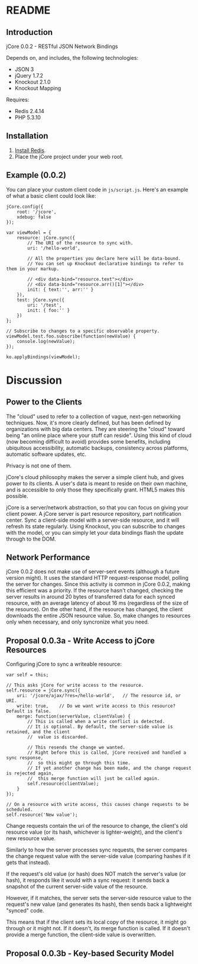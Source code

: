 README
======

Introduction
------------

jCore 0.0.2 - RESTful JSON Network Bindings

Depends on, and includes, the following technologies:

* JSON 3
* jQuery 1.7.2
* Knockout 2.1.0
* Knockout Mapping

Requires:

* Redis 2.4.14
* PHP 5.3.10

Installation
------------

1. [Install Redis](http://redis.io/download).
2. Place the jCore project under your web root.

Example (0.0.2)
-------------------

You can place your custom client code in `js/script.js`. Here's an example of what a basic client could look like:

	jCore.config({
		root: '/jcore',
		xdebug: false
	});

	var viewModel = {
		resource: jCore.sync({
			// The URI of the resource to sync with.
			uri: '/hello-world',

			// All the properties you declare here will be data-bound.
			// You can set up Knockout declarative bindings to refer to them in your markup.

			// <div data-bind="resource.text"></div>
			// <div data-bind="resource.arr()[1]"></div>
			init: { text:'', arr:'' }
		}),
		test: jCore.sync({
			uri: '/test',
			init: { foo:'' }
		})
	};

	// Subscribe to changes to a specific observable property.
	viewModel.test.foo.subscribe(function(newValue) {
		console.log(newValue);
	});
	 
 	ko.applyBindings(viewModel);


Discussion
==========

Power to the Clients
--------------------

The "cloud" used to refer to a collection of vague, next-gen networking techniques. Now, it's more clearly defined, but has been defined by organizations with big data centers. They are steering the "cloud" toward being "an online place where your stuff can reside". Using this kind of cloud (now becoming difficult to avoid) provides some benefits, including ubiquitous accessibility, automatic backups, consistency across platforms, automatic software updates, etc. 

Privacy is not one of them.

jCore's cloud philosophy makes the server a simple client hub, and gives power to its clients. A user's data is meant to reside on their own machine, and is accessible to only those they specifically grant. HTML5 makes this possible.

jCore is a server/network abstraction, so that you can focus on giving your client power. A jCore server is part resource repository, part notification center. Sync a client-side model with a server-side resource, and it will refresh its state regularly. Using Knockout, you can subscribe to changes with the model, or you can simply let your data bindings flash the update through to the DOM. 


Network Performance
-------------------

jCore 0.0.2 does not make use of server-sent events (although a future version might). It uses the standard HTTP request-response model, polling the server for changes. Since this activity is common in jCore 0.0.2, making this efficient was a priority. If the resource hasn't changed, checking the server results in around 20 bytes of transferred data for each synced resource, with an average latency of about 16 ms (regardless of the size of the resource). On the other hand, if the resource has changed, the client downloads the entire JSON resource value. So, make changes to resources only when necessary, and only syncronize what you need. 


Proposal 0.0.3a - Write Access to jCore Resources
-------------------------------------------------

Configuring jCore to sync a writeable resource:

	var self = this;

	// This asks jCore for write access to the resource.
	self.resource = jCore.sync({
		uri: '/jcore/ajax/?res=/hello-world',	// The resource id, or URI.
		write: true,	// Do we want write access to this resource? Default is false.
		merge: function(serverValue, clientValue) {
			// This is called when a write conflict is detected.
			// It is optional. By default, the server-side value is retained, and the client
			//	value is discarded.

			// This resends the change we wanted.
			// Right before this is called, jCore received and handled a sync response,
			//	so this might go through this time.
			// If yet another change has been made, and the change request is rejected again,
			//	this merge function will just be called again.
			self.resource(clientValue);
		}
	});

	// On a resource with write access, this causes change requests to be scheduled.
	self.resource('New value');

Change requests contain the uri of the resource to change, the client's old resource value (or
its hash, whichever is lighter-weight), and the client's new resource value.

Similarly to how the server processes sync requests, the server compares the change request value
with the server-side value (comparing hashes if it gets that instead). 

If the request's old value (or hash) does NOT match the server's value (or hash), it responds like it 
would with a sync request: it sends back a snapshot of the current server-side value of the resource.

However, if it matches, the server sets the server-side resource value to the request's new value (and generates its hash), then sends back a lightweight "synced" code.

This means that if the client sets its local copy of the resource, it might go through or it might not. If it doesn't, its merge function is called. If it doesn't provide a merge function, the client-side value is overwritten. 

Proposal 0.0.3b - Key-based Security Model
-----------------------------------------








